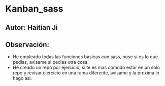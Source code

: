 # Kanban_sass

## Autor: Haitian Ji

## Observación: 
* He empleado todas las funciones basicas con sass, nose si es lo que pedias, avisame si pedias otra cosa.  
* He creado un repo por ejercicio, si te es mas comodo estar en un solo repo y revisar ejercicio en una rama diferente, avisame y la proxima lo hago asi.
